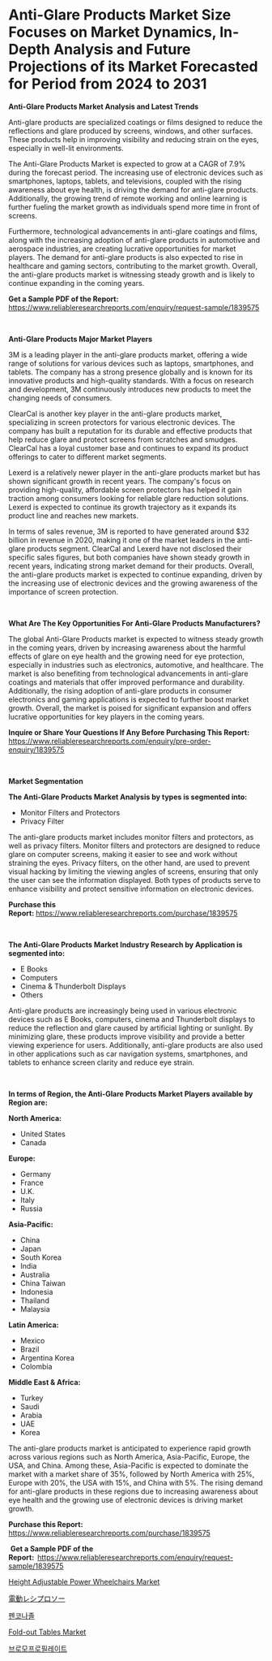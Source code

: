 <p><h1>Anti-Glare Products Market Size Focuses on Market Dynamics, In-Depth Analysis and Future Projections of its Market Forecasted for Period from 2024 to 2031</h1></p><p><strong>Anti-Glare Products Market Analysis and Latest Trends</strong></p>
<p><p>Anti-glare products are specialized coatings or films designed to reduce the reflections and glare produced by screens, windows, and other surfaces. These products help in improving visibility and reducing strain on the eyes, especially in well-lit environments.</p><p>The Anti-Glare Products Market is expected to grow at a CAGR of 7.9% during the forecast period. The increasing use of electronic devices such as smartphones, laptops, tablets, and televisions, coupled with the rising awareness about eye health, is driving the demand for anti-glare products. Additionally, the growing trend of remote working and online learning is further fueling the market growth as individuals spend more time in front of screens.</p><p>Furthermore, technological advancements in anti-glare coatings and films, along with the increasing adoption of anti-glare products in automotive and aerospace industries, are creating lucrative opportunities for market players. The demand for anti-glare products is also expected to rise in healthcare and gaming sectors, contributing to the market growth. Overall, the anti-glare products market is witnessing steady growth and is likely to continue expanding in the coming years.</p></p>
<p><strong>Get a Sample PDF of the Report:&nbsp;</strong> <a href="https://www.reliableresearchreports.com/enquiry/request-sample/1839575">https://www.reliableresearchreports.com/enquiry/request-sample/1839575</a></p>
<p>&nbsp;</p>
<p><strong>Anti-Glare Products Major Market Players</strong></p>
<p><p>3M is a leading player in the anti-glare products market, offering a wide range of solutions for various devices such as laptops, smartphones, and tablets. The company has a strong presence globally and is known for its innovative products and high-quality standards. With a focus on research and development, 3M continuously introduces new products to meet the changing needs of consumers.</p><p>ClearCal is another key player in the anti-glare products market, specializing in screen protectors for various electronic devices. The company has built a reputation for its durable and effective products that help reduce glare and protect screens from scratches and smudges. ClearCal has a loyal customer base and continues to expand its product offerings to cater to different market segments.</p><p>Lexerd is a relatively newer player in the anti-glare products market but has shown significant growth in recent years. The company's focus on providing high-quality, affordable screen protectors has helped it gain traction among consumers looking for reliable glare reduction solutions. Lexerd is expected to continue its growth trajectory as it expands its product line and reaches new markets.</p><p>In terms of sales revenue, 3M is reported to have generated around $32 billion in revenue in 2020, making it one of the market leaders in the anti-glare products segment. ClearCal and Lexerd have not disclosed their specific sales figures, but both companies have shown steady growth in recent years, indicating strong market demand for their products. Overall, the anti-glare products market is expected to continue expanding, driven by the increasing use of electronic devices and the growing awareness of the importance of screen protection.</p></p>
<p>&nbsp;</p>
<p><strong>What Are The Key Opportunities For Anti-Glare Products Manufacturers?</strong></p>
<p><p>The global Anti-Glare Products market is expected to witness steady growth in the coming years, driven by increasing awareness about the harmful effects of glare on eye health and the growing need for eye protection, especially in industries such as electronics, automotive, and healthcare. The market is also benefiting from technological advancements in anti-glare coatings and materials that offer improved performance and durability. Additionally, the rising adoption of anti-glare products in consumer electronics and gaming applications is expected to further boost market growth. Overall, the market is poised for significant expansion and offers lucrative opportunities for key players in the coming years.</p></p>
<p><strong>Inquire or Share Your Questions If Any Before Purchasing This Report:</strong> <a href="https://www.reliableresearchreports.com/enquiry/pre-order-enquiry/1839575">https://www.reliableresearchreports.com/enquiry/pre-order-enquiry/1839575</a></p>
<p>&nbsp;</p>
<p><strong>Market Segmentation</strong></p>
<p><strong>The Anti-Glare Products Market Analysis by types is segmented into:</strong></p>
<p><ul><li>Monitor Filters and Protectors</li><li>Privacy Filter</li></ul></p>
<p><p>The anti-glare products market includes monitor filters and protectors, as well as privacy filters. Monitor filters and protectors are designed to reduce glare on computer screens, making it easier to see and work without straining the eyes. Privacy filters, on the other hand, are used to prevent visual hacking by limiting the viewing angles of screens, ensuring that only the user can see the information displayed. Both types of products serve to enhance visibility and protect sensitive information on electronic devices.</p></p>
<p><strong>Purchase this Report:&nbsp;</strong><a href="https://www.reliableresearchreports.com/purchase/1839575">https://www.reliableresearchreports.com/purchase/1839575</a></p>
<p>&nbsp;</p>
<p><strong>The Anti-Glare Products Market Industry Research by Application is segmented into:</strong></p>
<p><ul><li>E Books</li><li>Computers</li><li>Cinema & Thunderbolt Displays</li><li>Others</li></ul></p>
<p><p>Anti-glare products are increasingly being used in various electronic devices such as E Books, computers, cinema and Thunderbolt displays to reduce the reflection and glare caused by artificial lighting or sunlight. By minimizing glare, these products improve visibility and provide a better viewing experience for users. Additionally, anti-glare products are also used in other applications such as car navigation systems, smartphones, and tablets to enhance screen clarity and reduce eye strain.</p></p>
<p>&nbsp;</p>
<p><strong>In terms of Region, the Anti-Glare Products Market Players available by Region are:</strong></p>
<p>
    <p> <strong> North America: </strong>
        <ul>
            <li>United States</li>
            <li>Canada</li>
        </ul>
        </p> 
    <p> <strong> Europe: </strong>
        <ul>
            <li>Germany</li>
            <li>France</li>
            <li>U.K.</li>
            <li>Italy</li>
            <li>Russia</li>
        </ul>
        </p> 
    <p> <strong> Asia-Pacific: </strong>
        <ul>
            <li>China</li>
            <li>Japan</li>
            <li>South Korea</li>
            <li>India</li>
            <li>Australia</li>
            <li>China Taiwan</li>
            <li>Indonesia</li>
            <li>Thailand</li>
            <li>Malaysia</li>
        </ul>
        </p> 
    <p> <strong> Latin America: </strong>
        <ul>
            <li>Mexico</li>
            <li>Brazil</li>
            <li>Argentina Korea</li>
            <li>Colombia</li>
        </ul>
        </p> 
    <p> <strong> Middle East & Africa: </strong>
        <ul>
            <li>Turkey</li>
            <li>Saudi</li>
            <li>Arabia</li>
            <li>UAE</li>
            <li>Korea</li>
        </ul>
    </p>
    </p>
<p><p>The anti-glare products market is anticipated to experience rapid growth across various regions such as North America, Asia-Pacific, Europe, the USA, and China. Among these, Asia-Pacific is expected to dominate the market with a market share of 35%, followed by North America with 25%, Europe with 20%, the USA with 15%, and China with 5%. The rising demand for anti-glare products in these regions due to increasing awareness about eye health and the growing use of electronic devices is driving market growth.</p></p>
<p><strong>Purchase this Report: </strong><a href="https://www.reliableresearchreports.com/purchase/1839575">https://www.reliableresearchreports.com/purchase/1839575</a></p>
<p>&nbsp;<strong>Get a Sample PDF of the Report:&nbsp;&nbsp;</strong><a href="https://www.reliableresearchreports.com/enquiry/request-sample/1839575">https://www.reliableresearchreports.com/enquiry/request-sample/1839575</a></p>
<p><strong></strong></p>
<p><p><a href="https://github.com/Airanohannonzb68e5pb53oc1/Market-Research-Report-List-1/blob/main/height-adjustable-power-wheelchairs-market.md">Height Adjustable Power Wheelchairs Market</a></p><p><a href="https://github.com/AriMuller2009/Market-Research-Report-List-1/blob/main/38218197744.md">電動レシプロソー</a></p><p><a href="https://github.com/TimmyMann6767/Market-Research-Report-List-1/blob/main/88628507213.md">펜코나졸</a></p><p><a href="https://github.com/ChiragRP21/Market-Research-Report-List-3/blob/main/fold-out-tables-market.md">Fold-out Tables Market</a></p><p><a href="https://github.com/JeromeRtyau89966/Market-Research-Report-List-1/blob/main/80362937214.md">브로모프로필레이트</a></p></p>